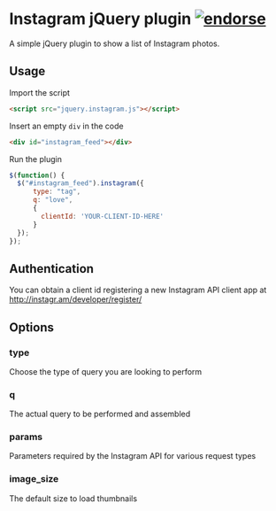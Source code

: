 # Instagram jQuery plugin [![endorse](http://api.coderwall.com/oomlaut/endorsecount.png)](http://coderwall.com/oomlaut)

A simple jQuery plugin to show a list of Instagram photos.

## Usage

Import the script

```html
<script src="jquery.instagram.js"></script>
```

Insert an empty `div` in the code

```html
<div id="instagram_feed"></div>
```

Run the plugin

```javascript
$(function() {
  $("#instagram_feed").instagram({
      type: "tag",
      q: "love",
      {
        clientId: 'YOUR-CLIENT-ID-HERE'
      }
  });
});
```

## Authentication

You can obtain a client id registering a new Instagram API client app at http://instagr.am/developer/register/

## Options

### type

Choose the type of query you are looking to perform

### q

The actual query to be performed and assembled

### params

Parameters required by the Instagram API for various request types

### image_size

The default size to load thumbnails